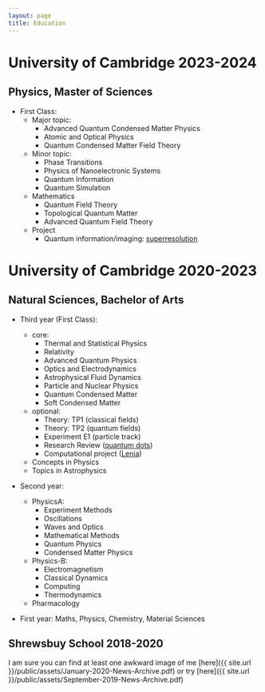 ```yaml
---
layout: page
title: Education
---
```


# University of Cambridge 2023-2024

## Physics, Master of Sciences
- First Class:
  - Major topic: 
    * Advanced Quantum Condensed Matter Physics
    * Atomic and Optical Physics
    * Quantum Condensed Matter Field Theory
  - Minor topic: 
    * Phase Transitions
    * Physics of Nanoelectronic Systems
    * Quantum Information
    * Quantum Simulation
  - Mathematics
    * Quantum Field Theory
    * Topological Quantum Matter
    * Advanced Quantum Field Theory
  - Project
    * Quantum information/imaging: [superresolution](https://aprilsweettooth.github.io/researches/2024-07-01-Quantum-Superresolution)

# University of Cambridge 2020-2023

## Natural Sciences, Bachelor of Arts
- Third year (First Class): 
  - core:
    * Thermal and Statistical Physics 
    * Relativity
    * Advanced Quantum Physics
    * Optics and Electrodynamics
    * Astrophysical Fluid Dynamics
    * Particle and Nuclear Physics
    * Quantum Condensed Matter
    * Soft Condensed Matter
  - optional:
    * Theory: TP1 (classical fields)
    * Theory: TP2 (quantum fields)
    * Experiment E1 (particle track)
    * Research Review ([quantum dots](https://aprilsweettooth.github.io/projects/2023-05-01-quantum-dot))
    * Computational project ([Lenia](https://github.com/AprilSweettooth/PartII-Computing-Project))
  - Concepts in Physics
  - Topics in Astrophysics

- Second year: 
  - PhysicsA: 
    * Experiment Methods
    * Oscillations
    * Waves and Optics
    * Mathematical Methods
    * Quantum Physics
    * Condensed Matter Physics
  - Physics-B:
    * Electromagnetism
    * Classical Dynamics
    * Computing
    * Thermodynamics
  - Pharmacology

- First year: Maths, Physics, Chemistry, Material Sciences

## Shrewsbuy School 2018-2020

I am sure you can find at least one awkward image of me [here]({{ site.url }}/public/assets/January-2020-News-Archive.pdf) or try [here]({{ site.url }}/public/assets/September-2019-News-Archive.pdf) 

